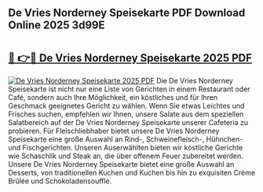 ## De Vries Norderney Speisekarte PDF Download Online 2025 3d99E

# <h2><a href="http://gc8gbc.nevu.top/?p=De+Vries+Norderney+Speisekarte">🔗 👉🔴 De Vries Norderney Speisekarte 2025 PDF</a></h2>

[![De Vries Norderney Speisekarte 2025 PDF](https://i.imgur.com/dBaPXMq.png)](http://gc8gbc.nevu.top/?p=De+Vries+Norderney+Speisekarte)
Die De Vries Norderney Speisekarte ist nicht nur eine Liste von Gerichten in einem Restaurant oder Café, sondern auch Ihre Möglichkeit, ein köstliches und für Ihren Geschmack geeignetes Gericht zu wählen. Wenn Sie etwas Leichtes und Frisches suchen, empfehlen wir Ihnen, unsere Salate aus dem speziellen Salatbereich auf der De Vries Norderney Speisekarte unserer Cafeteria zu probieren. Für Fleischliebhaber bietet unsere De Vries Norderney Speisekarte eine große Auswahl an Rind-, Schweinefleisch-, Hühnchen- und Fischgerichten. Unseren Auserwählten bieten wir köstliche Gerichte wie Schaschlik und Steak an, die über offenem Feuer zubereitet werden. Unsere De Vries Norderney Speisekarte bietet eine große Auswahl an Desserts, von traditionellen Kuchen und Kuchen bis hin zu exquisiten Crème Brûlée und Schokoladensouffle.
